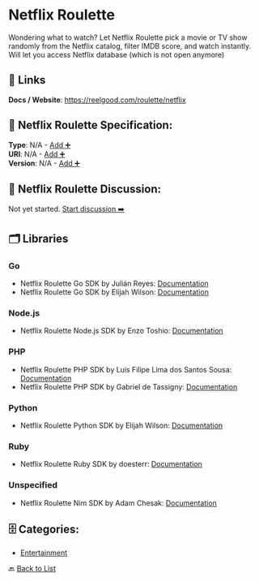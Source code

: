 # Netflix Roulette

Wondering what to watch? Let Netflix Roulette pick a movie or TV show randomly from the Netflix catalog, filter IMDB score, and watch instantly. Will let you access Netflix database (which is not open anymore)

##  🔗 Links
**Docs / Website**: https://reelgood.com/roulette/netflix

## 🧬 Netflix Roulette Specification:
**Type**: N/A - [Add ➕](https://github.com/apis-list/apis-list/edit/main/apis.yaml#L13217)  
**URI**: N/A - [Add ➕](https://github.com/apis-list/apis-list/edit/main/apis.yaml#L13217)  
**Version**: N/A - [Add ➕](https://github.com/apis-list/apis-list/edit/main/apis.yaml#L13217)

## 💬 Netflix Roulette Discussion:
Not yet started. [Start discussion ➡️](https://github.com/apis-list/apis-list/discussions/new)

## 🗂️ Libraries
### Go
- Netflix Roulette Go SDK by Julián Reyes: [Documentation](https://github.com/jreyeshdez/goroulette)
- Netflix Roulette Go SDK by Elijah Wilson: [Documentation](https://github.com/tizz98/go-netflix-roulette)
### Node.js
- Netflix Roulette Node.js SDK by Enzo Toshio: [Documentation](https://github.com/enzotoshio/netflixSearch)
### PHP
- Netflix Roulette PHP SDK by Luis Filipe Lima dos Santos Sousa: [Documentation](https://github.com/lionphilips/netflix-client)
- Netflix Roulette PHP SDK by Gabriel de Tassigny: [Documentation](https://github.com/gabriel-detassigny/netflix-roulette)
### Python
- Netflix Roulette Python SDK by Elijah Wilson: [Documentation](https://github.com/tizz98/netflix_roulette)
### Ruby
- Netflix Roulette Ruby SDK by doesterr: [Documentation](https://github.com/doesterr/netflix_roulette)
### Unspecified
- Netflix Roulette Nim SDK by Adam Chesak: [Documentation](https://github.com/achesak/nim-netflixroulette)


## 🗄️ Categories:
- [Entertainment](https://github.com/apis-list/apis-list#entertainment-)

🔙  [Back to List](https://github.com/apis-list/apis-list)
